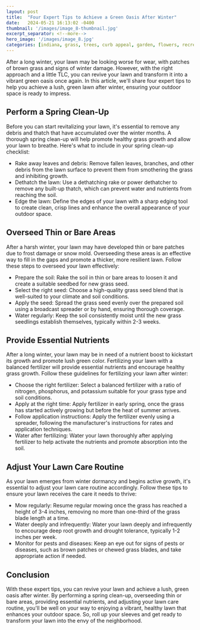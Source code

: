```yaml
---
layout: post
title:  "Four Expert Tips to Achieve a Green Oasis After Winter"
date:   2024-05-21 16:13:02 -0400
thumbnail: '/images/image_8-thumbnail.jpg'
excerpt_separator: <!--more-->
hero_image: '/images/image_8.jpg'
categories: [indiana, grass, trees, curb appeal, garden, flowers, recreation]
---
```

After a long winter, your lawn may be looking worse for wear, with patches of brown grass and signs of winter damage. <!--more-->However, with the right approach and a little TLC, you can revive your lawn and transform it into a vibrant green oasis once again. In this article, we'll share four expert tips to help you achieve a lush, green lawn after winter, ensuring your outdoor space is ready to impress.

## Perform a Spring Clean-Up
Before you can start revitalizing your lawn, it's essential to remove any debris and thatch that have accumulated over the winter months. A thorough spring clean-up will help promote healthy grass growth and allow your lawn to breathe. Here's what to include in your spring clean-up checklist:
* Rake away leaves and debris: Remove fallen leaves, branches, and other debris from the lawn surface to prevent them from smothering the grass and inhibiting growth.
* Dethatch the lawn: Use a dethatching rake or power dethatcher to remove any built-up thatch, which can prevent water and nutrients from reaching the soil.
* Edge the lawn: Define the edges of your lawn with a sharp edging tool to create clean, crisp lines and enhance the overall appearance of your outdoor space.

## Overseed Thin or Bare Areas
After a harsh winter, your lawn may have developed thin or bare patches due to frost damage or snow mold. Overseeding these areas is an effective way to fill in the gaps and promote a thicker, more resilient lawn. Follow these steps to overseed your lawn effectively:
* Prepare the soil: Rake the soil in thin or bare areas to loosen it and create a suitable seedbed for new grass seed.
* Select the right seed: Choose a high-quality grass seed blend that is well-suited to your climate and soil conditions.
* Apply the seed: Spread the grass seed evenly over the prepared soil using a broadcast spreader or by hand, ensuring thorough coverage.
* Water regularly: Keep the soil consistently moist until the new grass seedlings establish themselves, typically within 2-3 weeks.

## Provide Essential Nutrients
After a long winter, your lawn may be in need of a nutrient boost to kickstart its growth and promote lush green color. Fertilizing your lawn with a balanced fertilizer will provide essential nutrients and encourage healthy grass growth. Follow these guidelines for fertilizing your lawn after winter:
* Choose the right fertilizer: Select a balanced fertilizer with a ratio of nitrogen, phosphorus, and potassium suitable for your grass type and soil conditions.
* Apply at the right time: Apply fertilizer in early spring, once the grass has started actively growing but before the heat of summer arrives.
* Follow application instructions: Apply the fertilizer evenly using a spreader, following the manufacturer's instructions for rates and application techniques.
* Water after fertilizing: Water your lawn thoroughly after applying fertilizer to help activate the nutrients and promote absorption into the soil.

## Adjust Your Lawn Care Routine
As your lawn emerges from winter dormancy and begins active growth, it's essential to adjust your lawn care routine accordingly. Follow these tips to ensure your lawn receives the care it needs to thrive:
* Mow regularly: Resume regular mowing once the grass has reached a height of 3-4 inches, removing no more than one-third of the grass blade length at a time.
* Water deeply and infrequently: Water your lawn deeply and infrequently to encourage deep root growth and drought tolerance, typically 1-2 inches per week.
* Monitor for pests and diseases: Keep an eye out for signs of pests or diseases, such as brown patches or chewed grass blades, and take appropriate action if needed.

## Conclusion
With these expert tips, you can revive your lawn and achieve a lush, green oasis after winter. By performing a spring clean-up, overseeding thin or bare areas, providing essential nutrients, and adjusting your lawn care routine, you'll be well on your way to enjoying a vibrant, healthy lawn that enhances your outdoor space. So, roll up your sleeves and get ready to transform your lawn into the envy of the neighborhood.
